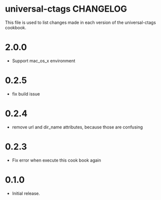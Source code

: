 # universal-ctags CHANGELOG

This file is used to list changes made in each version of the universal-ctags cookbook.

# 2.0.0

- Support mac_os_x environment

# 0.2.5

- fix build issue

# 0.2.4

- remove url and dir_name attributes, because those are confusing

# 0.2.3

- Fix error when execute this cook book again

# 0.1.0

- Initial release.
